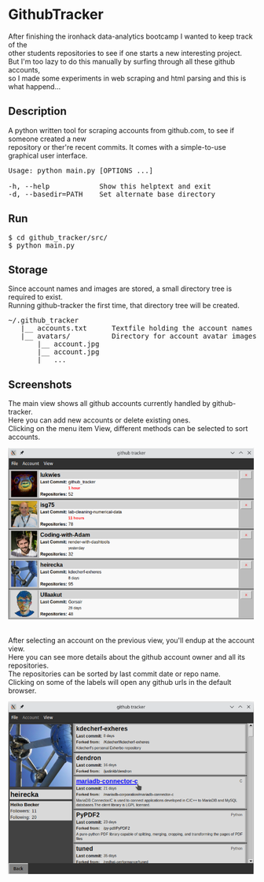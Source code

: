 # GithubTracker

After finishing the ironhack data-analytics bootcamp I wanted to keep track of the<br>
other students repositories to see if one starts a new interesting project.<br>
But I'm too lazy to do this manually by surfing through all these github accounts,<br>
so I made some experiments in web scraping and html parsing and this is what happend...<br>


## Description

A python written tool for scraping accounts from github.com, to see if someone created a new<br>
repository or ther're recent commits. It comes with a simple-to-use graphical user interface.
<pre>
Usage: python main.py [OPTIONS ...]

-h, --help            Show this helptext and exit
-d, --basedir=PATH    Set alternate base directory
</pre>


## Run

<pre>
$ cd github_tracker/src/
$ python main.py
</pre>


## Storage

Since account names and images are stored, a small directory tree is required to exist.<br>
Running github-tracker the first time, that directory tree will be created.
<pre>
~/.github_tracker             
   |__ accounts.txt      Textfile holding the account names
   |__ avatars/          Directory for account avatar images
       |__ account.jpg
       |__ account.jpg
       |__ ...
</pre>


## Screenshots

<p style="clear:left;">
    The main view shows all github accounts currently handled by github-tracker.<br>
    Here you can add new accounts or delete existing ones.<br>
    Clicking on the menu item View, different methods can be selected to sort accounts.
</p>
<img width='500' style="float:left;" src='https://raw.githubusercontent.com/lukwies/github_tracker/main/screenshots/screenshot_1.png'>

<p style="clear:left;">
    <br><br>
    After selecting an account on the previous view, you'll endup at the account view.<br>
    Here you can see more details about the github account owner and all its repositories.<br>
    The repositories can be sorted by last commit date or repo name.<br>
    Clicking on some of the labels will open any github urls in the default browser.
</p>
<img width='500' style="clear:both; float:left" src='https://raw.githubusercontent.com/lukwies/github_tracker/main/screenshots/screenshot_2.png'>
